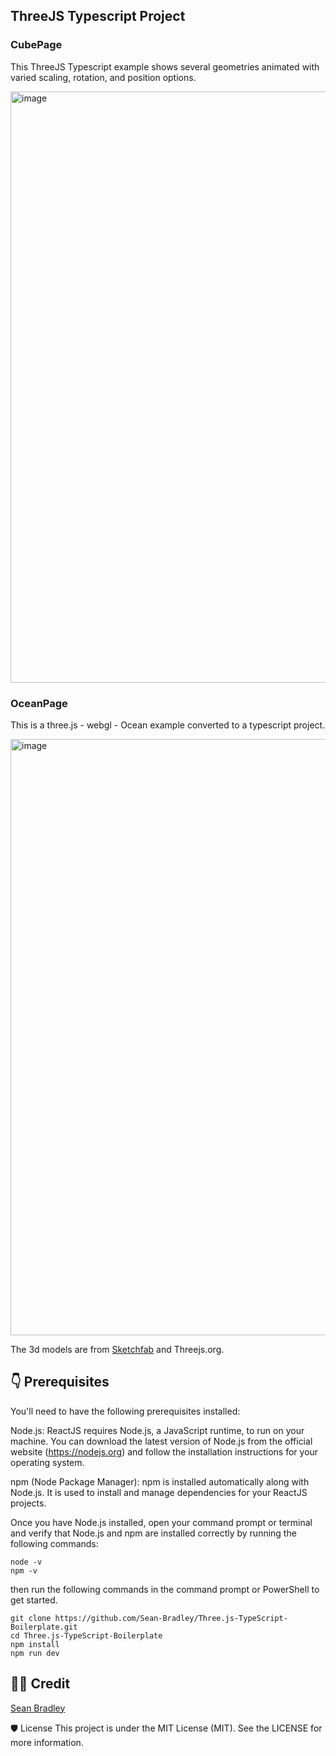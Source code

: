 ## ThreeJS Typescript Project

### CubePage

This ThreeJS Typescript example shows several geometries animated with varied scaling, rotation, and position options.  


<img width="946" alt="image" src="https://github.com/JavascriptDon/ThreeJS-Typescript-Demo/assets/101202952/dbdb3183-1fe7-469f-8ade-afd97b8b9b9d">


### OceanPage 

This is a three.js - webgl - Ocean example converted to a typescript project. 

<img width="954" alt="image" src="https://github.com/JavascriptDon/ThreeJS-Typescript-Demo/assets/101202952/4f622b66-dec1-42b6-94b9-d2954ee79570">


The 3d models are from [Sketchfab]( https://sketchfab.com/3d-models/gumshoe-male-db3920b942594294a3b4643a0ee1ec0e) and Threejs.org. 

## 👇 Prerequisites

You'll need to have the following prerequisites installed:

Node.js: ReactJS requires Node.js, a JavaScript runtime, to run on your machine. You can download the latest version of Node.js from the official website (https://nodejs.org) and follow the installation instructions for your operating system.

npm (Node Package Manager): npm is installed automatically along with Node.js. It is used to install and manage dependencies for your ReactJS projects.

Once you have Node.js installed, open your command prompt or terminal and verify that Node.js and npm are installed correctly by running the following commands:

```
node -v
npm -v
```
then run the following commands in the command prompt or PowerShell to get started. 
```
git clone https://github.com/Sean-Bradley/Three.js-TypeScript-Boilerplate.git
cd Three.js-TypeScript-Boilerplate
npm install
npm run dev
```

## 👨‍💻 Credit

[Sean Bradley](https://sbcode.net/threejs/threejs-typescript-boilerplate/)

🛡️ License
This project is under the MIT License (MIT). See the LICENSE for more information.
